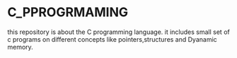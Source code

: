 # C_PPROGRMAMING
this repository is about the  C programming language. it includes small set of c programs on different concepts 
like pointers,structures and Dyanamic memory.
